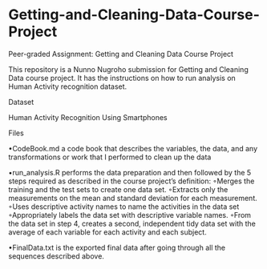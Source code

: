 # Getting-and-Cleaning-Data-Course-Project
Peer-graded Assignment: Getting and Cleaning Data Course Project

This repository is a Nunno Nugroho submission for Getting and Cleaning Data course project. It has the instructions on how to run analysis on Human Activity recognition dataset.

Dataset

Human Activity Recognition Using Smartphones

Files

•CodeBook.md a code book that describes the variables, the data, and any transformations or work that I performed to clean up the data

•run_analysis.R performs the data preparation and then followed by the 5 steps required as described in the course project’s definition: ◦Merges the training and the test sets to create one data set.
◦Extracts only the measurements on the mean and standard deviation for each measurement.
◦Uses descriptive activity names to name the activities in the data set
◦Appropriately labels the data set with descriptive variable names.
◦From the data set in step 4, creates a second, independent tidy data set with the average of each variable for each activity and each subject.


•FinalData.txt is the exported final data after going through all the sequences described above.
